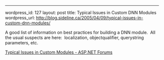 --- 
wordpress_id: 127
layout: post
title: Typical Issues in Custom DNN Modules
wordpress_url: http://blog.sideline.ca/2005/04/09/typical-issues-in-custom-dnn-modules/

<p>A good list of information on best practices for building a DNN module.  All the usual suspects are here:  localization, objectqualifier, querystring parameters, etc.</p>
<p><a href="http://forums.asp.net/886922/ShowPost.aspx">Typical Issues in Custom Modules - ASP.NET Forums</a></p>
<p><em></em></p>
